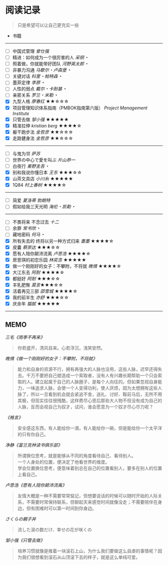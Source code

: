 # 阅读记录

> 只是希望可以让自己更充实一些


- 书籍
***
 - [ ] 中国式管理 *曾仕强*
 - [ ] 精进：如何成为一个很厉害的人 *采铜* ◔
 - [ ] 照着做，你就能带好团队 *河野英太郎* ◔
 - [ ] 非暴力沟通 *马歇尔・卢森堡* ◔
 - [ ] 关键对话 *科里・帕特森* ◔
 - [ ] 墨菲定律 *李原* ◔
 - [ ] 人性的弱点 *戴尔・卡耐基* ◔
 - [ ] 亲密关系 *罗兰・米勒* ◔
 - [x] 九型人格 *廖春红* ★★☆☆☆ 
 - [x] 项目管理知识体系指南（PMBOK指南第六版） *Project Management Institute*
 - [x] 只管去做 *邹小强* ★★★★★
 - [x] 精准拉伸 *kristian berg* ★★★★☆
 - [x] 躯干跑步法 *金哲彦* ★★☆☆☆
 - [x] 走路健身法 *金哲彦* ★★☆☆☆
***
 - [ ] 与鬼为邻 *萨苏* 
 - [ ] 世界の中心で愛を叫ぶ *片山恭一*
 - [ ] 白夜行 *東野圭吾* ◔
 - [x] 别和我说你懂日本 *王东* ★★★☆☆
 - [x] 山茶文具店 *小川糸* ★★★★★
 - [x] 1Q84 *村上春树* ★★★★☆
***
 - [ ] 简爱 *夏洛蒂 勃朗特* 
 - [ ] 假如给我三天光明 *海伦・凯勒* ◔
***
 - [ ] 不畏将来 不念过去 *十二* 
 - [ ] 余罪 *常书欣* ◔
 - [ ] 藏地密码 *何马* ◔
 - [x] 所有失去的 终将以另一种方式归来 *墨墨* ★★★★☆
 - [x] 皮囊 *蔡崇达* ★★★☆☆
 - [x] 愿有人陪你颠沛流离 *卢思浩* ★★★★☆
 - [x] 房思琪的初恋乐园 *林奕含* ★★★★★
 - [x] 做一个刚刚好的女子：不攀附，不将就 *晚情* ★★★★☆
 - [x] 大江东去 *阿耐* ★★★★☆
 - [x] 都挺好 *阿耐* ★★★☆☆
 - [x] 丰乳肥臀 *莫言*★★★☆☆
 - [x] 活着再见三部 *邵雪城* ★★★★☆
 - [x] 我的前半生 *亦舒* ★★★☆☆
 - [x] 庆余年 *猫腻* ★★★★★

-----

## MEMO 
*三毛《雨季不再来》*
> 你若盛开，清风自来。心若浮沉，浅笑安然。

*晚情《做一个刚刚好的女子：不攀附，不将就》*
>能力和自身的资源不行，拥有再强大的人脉也没用，这些人脉，迟早还得失去。千万不要把自己塑造成一个索取者，没有人有兴趣长期帮助一个只会索取的人。建立起属于自己的人脉圈子，是每个人向往的。但如果忽视自身能力，一味追求人脉，会使一个人变得功利，使人厌烦，因为太想拥有这些人脉了，所以一旦看到机会就会紧追不舍，送礼、讨好、鞍前马后，无所不用其极，但现实往往很残酷，这样费尽心思后那些大人物不但没有成为自己的人脉，反而会视自己为奴才，试问，谁会愿意为一个奴才尽心尽力呢？

*《格言》*
>安全感这东西，有人能给你一滴，有人能给你一碗，但是能给你一个太平洋的只有你自己。

*净静《富兰克林读书俱乐部》*
>所谓换位思考，就是能够从不同的角度看待自己、看待别人。  
>一个人身处的位置，便决定了他看世界的维度。  
学会位置换位思考，便意味着别总在自己的位置看别人，要多在别人的位置上看自己。

*卢思浩《愿有人陪你颠沛流离》*
>友情大概是一种不需要常常惦记，但想要说话的时候可以随时开始的人际关系，不需要时常保持联系，但聊起天来感觉时间就像没走；不需要陪伴在身边，但有困难时可以第一时间到你身边。

*さくらの親子丼*
>流した涙の数だけ、幸せの花が咲くの

*邹小强《只管去做》*
>培养习惯就像是推着一块滚石上山，为什么我们要做这么自虐的事情呢？因为我们很想看到滚石从山顶滚下去的样子，就是这么单纯可爱。

